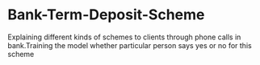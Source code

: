 # Bank-Term-Deposit-Scheme
Explaining different kinds of schemes to clients through phone calls in bank.Training the model whether particular person says yes or no for this scheme
